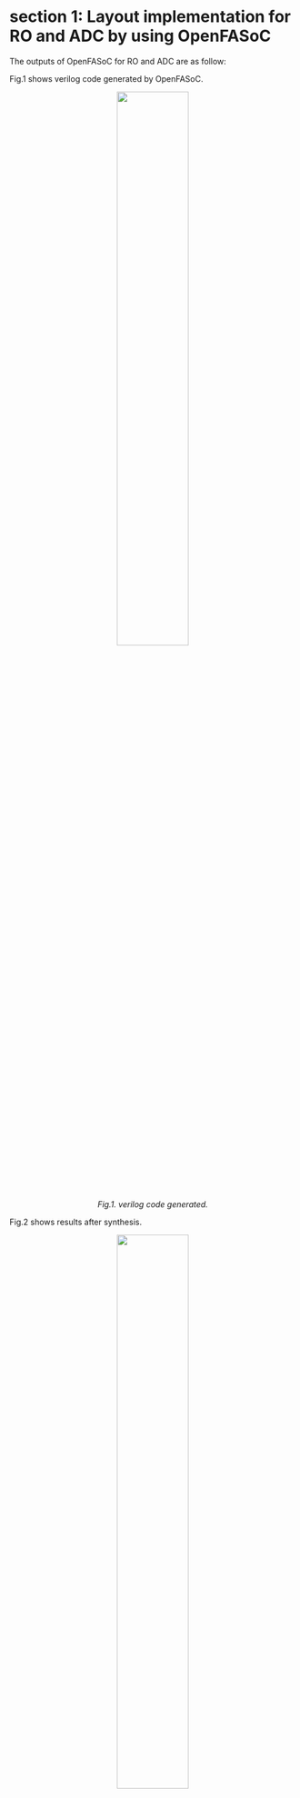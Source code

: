 # section 1: Layout implementation for RO and ADC by using OpenFASoC

The outputs of OpenFASoC for RO and ADC are as follow:<br>

Fig.1 shows verilog code generated by OpenFASoC.
<p align="center">
 <img src=""  style="width:50%"/>
    <br>
    <em>Fig.1. verilog code generated.</em>
</p>

Fig.2 shows results after synthesis.
<p align="center">
 <img src=""  style="width:50%"/>
    <br>
    <em>Fig.2. the result of synthesis.</em>
</p>
